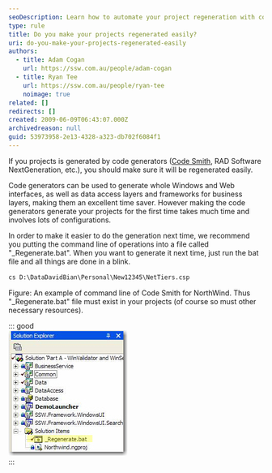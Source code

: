 ```yaml
---
seoDescription: Learn how to automate your project regeneration with code generators using a simple bat file for quick and efficient updates.
type: rule
title: Do you make your projects regenerated easily?
uri: do-you-make-your-projects-regenerated-easily
authors:
  - title: Adam Cogan
    url: https://ssw.com.au/people/adam-cogan
  - title: Ryan Tee
    url: https://ssw.com.au/people/ryan-tee
    noimage: true
related: []
redirects: []
created: 2009-06-09T06:43:07.000Z
archivedreason: null
guid: 53973958-2e13-4328-a323-db702f6084f1
---
```


If you projects is generated by code generators ([Code Smith](http://www.ssw.com.au/ssw/Standards/Developergeneral/netTools.aspx#NetTiers), RAD Software NextGeneration, etc.), you should make sure it will be regenerated easily.  
<!--endintro-->

Code generators can be used to generate whole Windows and Web interfaces, as well as data access layers and frameworks for business layers, making them an excellent time saver. However making the code generators generate your projects for the first time takes much time and involves lots of configurations.

In order to make it easier to do the generation next time, we recommend you putting the command line of operations into a file called "\_Regenerate.bat". When you want to generate it next time, just run the bat file and all things are done in a blink.

```bat
cs D:\DataDavidBian\Personal\New12345\NetTiers.csp
```

Figure: An example of command line of Code Smith for NorthWind. Thus "\_Regenerate.bat" file must exist in your projects (of course so must other necessary resources).

::: good  
![Figure: Good - Have \_Regenerate.bat in the solution](RegenerateBat.jpg)  
:::